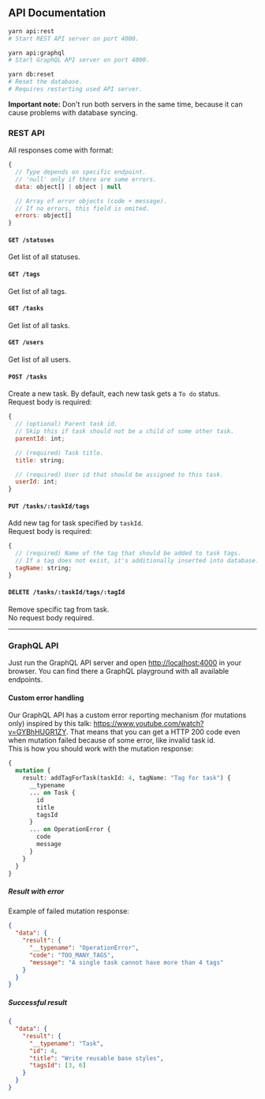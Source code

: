## API Documentation

```bash
yarn api:rest
# Start REST API server on port 4000.

yarn api:graphql
# Start GraphQL API server on port 4000.

yarn db:reset
# Reset the database.
# Requires restarting used API server.
```

**Important note:** Don't run both servers in the same time, because it can cause problems with database syncing.

### REST API

All responses come with format:

```js
{
  // Type depends on specific endpoint.
  // 'null' only if there are some errors.
  data: object[] | object | null

  // Array of error objects (code + message).
  // If no errors, this field is omited.
  errors: object[]
}
```

#### `GET /statuses`

Get list of all statuses.

#### `GET /tags`

Get list of all tags.

#### `GET /tasks`

Get list of all tasks.

#### `GET /users`

Get list of all users.

#### `POST /tasks`

Create a new task. By default, each new task gets a `To do` status.\
Request body is required:

```js
{
  // (optional) Parent task id.
  // Skip this if task should not be a child of some other task.
  parentId: int;

  // (required) Task title.
  title: string;

  // (required) User id that should be assigned to this task.
  userId: int;
}
```

#### `PUT /tasks/:taskId/tags`

Add new tag for task specified by `taskId`.\
Request body is required:

```js
{
  // (required) Name of the tag that should be added to task tags.
  // If a tag does not exist, it's additionally inserted into database.
  tagName: string;
}
```

#### `DELETE /tasks/:taskId/tags/:tagId`

Remove specific tag from task.\
No request body required.

---

### GraphQL API

Just run the GraphQL API server and open <http://localhost:4000> in your browser. You can find there a GraphQL playground with all available endpoints.

#### Custom error handling

Our GraphQL API has a custom error reporting mechanism (for mutations only) inspired by this talk: <https://www.youtube.com/watch?v=GYBhHUGR1ZY>. That means that you can get a HTTP 200 code even when mutation failed because of some error, like invalid task id.\
This is how you should work with the mutation response:

```graphql
{
  mutation {
    result: addTagForTask(taskId: 4, tagName: "Tag for task") {
      __typename
      ... on Task {
        id
        title
        tagsId
      }
      ... on OperationError {
        code
        message
      }
    }
  }
}
```

##### Result with error

Example of failed mutation response:

```json
{
  "data": {
    "result": {
      "__typename": "OperationError",
      "code": "TOO_MANY_TAGS",
      "message": "A single task cannot have more than 4 tags"
    }
  }
}
```

##### Successful result

```json
{
  "data": {
    "result": {
      "__typename": "Task",
      "id": 4,
      "title": "Write reusable base styles",
      "tagsId": [3, 6]
    }
  }
}
```

